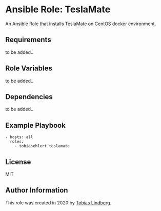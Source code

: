 # Ansible Role: TeslaMate
An Ansible Role that installs TeslaMate on CentOS docker environment.

## Requirements
to be added..

## Role Variables
to be added..

## Dependencies
to be added..

## Example Playbook
```
- hosts: all
  roles:
    - tobiasehlert.teslamate
```

## License
MIT

## Author Information
This role was created in 2020 by [Tobias Lindberg](https://github.com/tobiasehlert).
